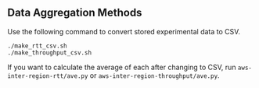 ## Data Aggregation Methods
Use the following command to convert stored experimental data to CSV.
```
./make_rtt_csv.sh
./make_throughput_csv.sh
```

If you want to calculate the average of each after changing to CSV, run `aws-inter-region-rtt/ave.py` or  `aws-inter-region-throughput/ave.py`.
